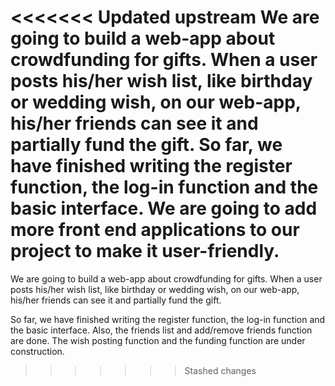 <<<<<<< Updated upstream
We are going to build a web-app about crowdfunding for gifts. When a user posts his/her wish list, like birthday or wedding wish, on our web-app, his/her friends can see it and partially fund the gift.
So far, we have finished writing the register function, the log-in function and the basic interface. We are going to add more front end applications to our project to make it user-friendly.
=======
We are going to build a web-app about crowdfunding for gifts. When a user posts his/her wish list, like birthday or wedding wish, on our web-app, his/her friends can see it and partially fund the gift. 

So far, we have finished writing the register function, the log-in function and the basic interface. Also, the friends list and add/remove friends function are done. The wish posting function and the funding function are under construction.
>>>>>>> Stashed changes
